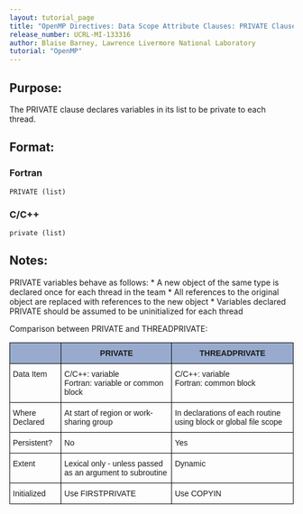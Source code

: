 ```yaml
---
layout: tutorial_page
title: "OpenMP Directives: Data Scope Attribute Clauses: PRIVATE Clause"
release_number: UCRL-MI-133316
author: Blaise Barney, Lawrence Livermore National Laboratory
tutorial: "OpenMP"
---
```


## Purpose:

The PRIVATE clause declares variables in its list to be private to each thread.

## Format:

### Fortran	
```
PRIVATE (list)
```

### C/C++	
```
private (list)
```

## Notes:

PRIVATE variables behave as follows:
    * A new object of the same type is declared once for each thread in the team
    * All references to the original object are replaced with references to the new object
    * Variables declared PRIVATE should be assumed to be uninitialized for each thread

Comparison between PRIVATE and THREADPRIVATE:

<style type="text/css">
.tg  {border-collapse:collapse;border-spacing:0;}
.tg td{border-color:black;border-style:solid;border-width:1px;font-family:Arial, sans-serif;font-size:14px;
  overflow:hidden;padding:10px 5px;word-break:normal;}
.tg th{border-color:black;border-style:solid;border-width:1px;font-family:Arial, sans-serif;font-size:14px;
  font-weight:normal;overflow:hidden;padding:10px 5px;word-break:normal;}
.tg .tg-xq0d{background-color:#98ABCE;font-weight:bold;text-align:center;vertical-align:top}
.tg .tg-0lax{text-align:left;vertical-align:top}
</style>
<table class="tg">
<thead>
  <tr>
    <th class="tg-xq0d"></th>
    <th class="tg-xq0d"><span style="background-color:#98ABCE">PRIVATE</span></th>
    <th class="tg-xq0d"><span style="background-color:#98ABCE">THREADPRIVATE</span></th>
  </tr>
</thead>
<tbody>
  <tr>
    <td class="tg-0lax">Data Item</td>
    <td class="tg-0lax">C/C++: variable<br>Fortran: variable or common block</td>
    <td class="tg-0lax">C/C++: variable<br>Fortran: common block</td>
  </tr>
  <tr>
    <td class="tg-0lax">Where Declared</td>
    <td class="tg-0lax">At start of region or work-sharing group</td>
    <td class="tg-0lax">In declarations of each routine using block or global file scope</td>
  </tr>
  <tr>
    <td class="tg-0lax">Persistent?</td>
    <td class="tg-0lax">No</td>
    <td class="tg-0lax">Yes</td>
  </tr>
  <tr>
    <td class="tg-0lax">Extent</td>
    <td class="tg-0lax">Lexical only - unless passed as an argument to subroutine</td>
    <td class="tg-0lax">Dynamic</td>
  </tr>
  <tr>
    <td class="tg-0lax">Initialized</td>
    <td class="tg-0lax">Use FIRSTPRIVATE</td>
    <td class="tg-0lax">Use COPYIN</td>
  </tr>
</tbody>
</table>
